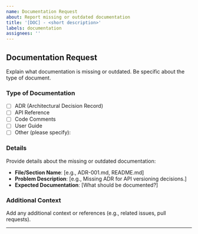 ```yaml
---
name: Documentation Request
about: Report missing or outdated documentation
title: '[DOC] - <short description>'
labels: documentation
assignees: ''
---
```


## Documentation Request

Explain what documentation is missing or outdated. Be specific about the type of document.

### Type of Documentation

- [ ] ADR (Architectural Decision Record)
- [ ] API Reference
- [ ] Code Comments
- [ ] User Guide
- [ ] Other (please specify):

### Details

Provide details about the missing or outdated documentation:

- **File/Section Name**: [e.g., ADR-001.md, README.md]
- **Problem Description**: [e.g., Missing ADR for API versioning decisions.]
- **Expected Documentation**: [What should be documented?]

### Additional Context

Add any additional context or references (e.g., related issues, pull requests).

---
